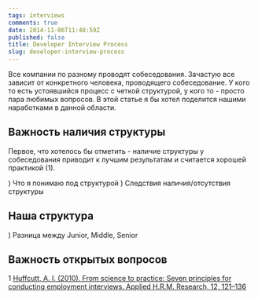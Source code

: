 ```yaml
---
tags: interviews
comments: true
date: 2014-11-06T11:48:59Z
published: false
title: Developer Interview Process
slug: developer-interview-process
---
```


Все компании по разному проводят собеседования. Зачастую все зависит от
конкретного человека, проводящего собеседование. У кого то есть устоявшийся
процесс с четкой структурой, у кого то - просто пара любимых вопросов. В этой
статье я бы хотел поделится нашими наработками в данной области.

## Важность наличия структуры

Первое, что хотелось бы отметить - наличие структуры у собеседования приводит к
лучшим результатам и считается хорошей практикой (1).

) Что я понимаю под структурой
) Следствия наличия/отсутствия структуры

## Наша структура
  ) Разница между Junior, Middle, Senior

## Важность открытых вопросов


1 [Huffcutt, A. I. (2010). From science to practice: Seven principles for conducting employment interviews. Applied H.R.M. Research, 12, 121–136](http://www.xavier.edu/appliedhrmresearch/2010-Winter/Article_8_Huffcutt_Seven%20Principles.pdf)
